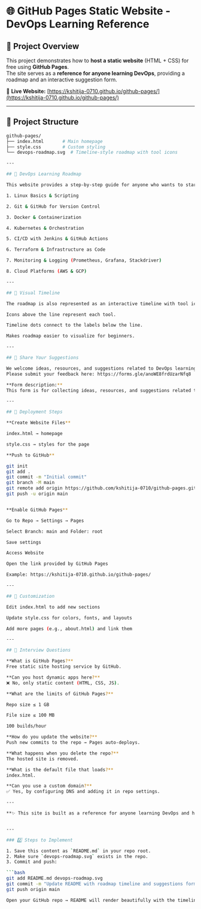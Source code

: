 # 🌐 GitHub Pages Static Website - DevOps Learning Reference

## 📖 Project Overview  
This project demonstrates how to **host a static website** (HTML + CSS) for free using **GitHub Pages**.  
The site serves as a **reference for anyone learning DevOps**, providing a roadmap and an interactive suggestion form.  

🔗 **Live Website:** [https://kshitija-0710.github.io/github-pages/](https://kshitija-0710.github.io/github-pages/)

---

## 📂 Project Structure  
```bash
github-pages/
├── index.html       # Main homepage
├── style.css        # Custom styling
└── devops-roadmap.svg  # Timeline-style roadmap with tool icons

---

## 🧭 DevOps Learning Roadmap

This website provides a step-by-step guide for anyone who wants to start and grow in DevOps:

1. Linux Basics & Scripting

2. Git & GitHub for Version Control

3. Docker & Containerization

4. Kubernetes & Orchestration

5. CI/CD with Jenkins & GitHub Actions

6. Terraform & Infrastructure as Code

7. Monitoring & Logging (Prometheus, Grafana, Stackdriver)

8. Cloud Platforms (AWS & GCP)

---

## 📸 Visual Timeline

The roadmap is also represented as an interactive timeline with tool icons:

Icons above the line represent each tool.

Timeline dots connect to the labels below the line.

Makes roadmap easier to visualize for beginners.

---

## 💬 Share Your Suggestions

We welcome ideas, resources, and suggestions related to DevOps learning.
Please submit your feedback here: https://forms.gle/anoWE8frdUzarNfq8

**Form description:**
This form is for collecting ideas, resources, and suggestions related to the DevOps learning journey. Your feedback will help explore new tools, practices, and projects.

---

## 🚀 Deployment Steps

**Create Website Files**

index.html → homepage

style.css → styles for the page

**Push to GitHub**

git init
git add .
git commit -m "Initial commit"
git branch -M main
git remote add origin https://github.com/kshitija-0710/github-pages.git
git push -u origin main


**Enable GitHub Pages**

Go to Repo → Settings → Pages

Select Branch: main and Folder: root

Save settings

Access Website

Open the link provided by GitHub Pages

Example: https://kshitija-0710.github.io/github-pages/

---

## 🎨 Customization

Edit index.html to add new sections

Update style.css for colors, fonts, and layouts

Add more pages (e.g., about.html) and link them

---

## 📌 Interview Questions

**What is GitHub Pages?**
Free static site hosting service by GitHub.

**Can you host dynamic apps here?**
❌ No, only static content (HTML, CSS, JS).

**What are the limits of GitHub Pages?**

Repo size ≤ 1 GB

File size ≤ 100 MB

100 builds/hour

**How do you update the website?**
Push new commits to the repo → Pages auto-deploys.

**What happens when you delete the repo?**
The hosted site is removed.

**What is the default file that loads?**
index.html.

**Can you use a custom domain?**
✅ Yes, by configuring DNS and adding it in repo settings.

---

**✨ This site is built as a reference for anyone learning DevOps and hosted for free using GitHub Pages.**


---

### 2️⃣ Steps to Implement

1. Save this content as `README.md` in your repo root.  
2. Make sure `devops-roadmap.svg` exists in the repo.  
3. Commit and push:

```bash
git add README.md devops-roadmap.svg
git commit -m "Update README with roadmap timeline and suggestions form"
git push origin main

Open your GitHub repo → README will render beautifully with the timeline.